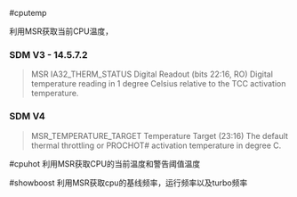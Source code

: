 #cputemp

利用MSR获取当前CPU温度，

### SDM V3 - 14.5.7.2
> MSR IA32_THERM_STATUS
> Digital Readout (bits 22:16, RO) 
> Digital temperature reading in 1 degree Celsius relative to the TCC activation temperature.

### SDM V4
> MSR_TEMPERATURE_TARGET
> Temperature Target (23:16)
> The default thermal throttling or PROCHOT# activation temperature in degree C.

#cpuhot
利用MSR获取CPU的当前温度和警告阈值温度

#showboost
利用MSR获取cpu的基线频率，运行频率以及turbo频率
